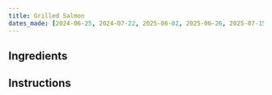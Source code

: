 ```yaml
---
title: Grilled Salmon
dates_made: [2024-06-25, 2024-07-22, 2025-06-02, 2025-06-26, 2025-07-15]
---
```


## Ingredients

## Instructions
